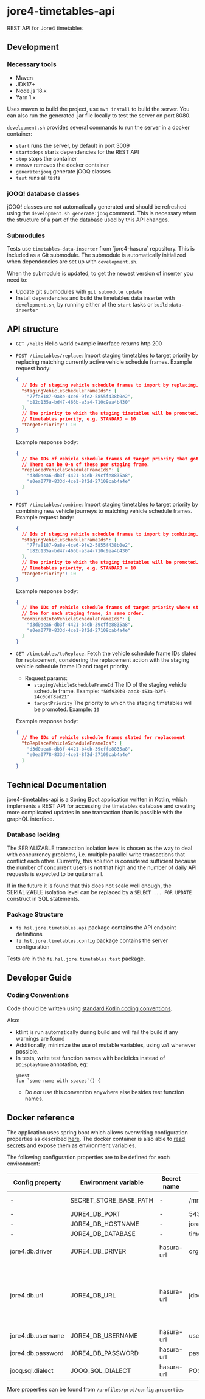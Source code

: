# jore4-timetables-api

REST API for Jore4 timetables

## Development

### Necessary tools

- Maven
- JDK17+
- Node.js 18.x
- Yarn 1.x

Uses maven to build the project, use `mvn install` to build the server. You can also run the generated .jar file locally to test the server on port 8080.

`development.sh` provides several commands to run the server in a docker container:

- `start` runs the server, by default in port 3009
- `start:deps` starts dependencies for the REST API
- `stop` stops the container
- `remove` removes the docker container
- `generate:jooq` generate jOOQ classes
- `test` runs all tests

### jOOQ! database classes

jOOQ! classes are not automatically generated and should be refreshed using the `development.sh generate:jooq` command. This is necessary when the structure of a part of the database used by this API changes.

### Submodules

Tests use `timetables-data-inserter` from ´jore4-hasura´ repository.
This is included as a Git submodule.
The submodule is automatically initialized when dependencies are set up with `development.sh`.

When the submodule is updated, to get the newest version of inserter you need to:
- Update git submodules with `git submodule update`
- Install dependencies and build the timetables data inserter with `development.sh`,
  by running either of the `start` tasks or `build:data-inserter`

## API structure

- `GET /hello` Hello world example interface returns http 200
- `POST /timetables/replace`: Import staging timetables to target priority
  by replacing matching currently active vehicle schedule frames.
  Example request body:
  ```JSON
  {
    // Ids of staging vehicle schedule frames to import by replacing.
    "stagingVehicleScheduleFrameIds": [
      "77fa8187-9a8e-4ce6-9fe2-5855f438b0e2",
      "b82d135a-bd47-466b-a3a4-710c9ea4b430"
    ],
    // The priority to which the staging timetables will be promoted.
    // Timetables priority, e.g. STANDARD = 10
    "targetPriority": 10
  }
  ```
  Example response body:
  ```JSON
  {
    // The IDs of vehicle schedule frames of target priority that got replaced.
    // There can be 0-n of these per staging frame.
    "replacedVehicleScheduleFrameIds": [
      "d3d0aea6-db3f-4421-b4eb-39cffe8835a8",
      "e0ea0778-833d-4ce1-8f2d-27109cab4a4e"
    ]
  }
  ```
- `POST /timetables/combine`: Import staging timetables to target priority
  by combining new vehicle journeys to matching vehicle schedule frames.
  Example request body:
  ```JSON
  {
    // Ids of staging vehicle schedule frames to import by combining.
    "stagingVehicleScheduleFrameIds": [
      "77fa8187-9a8e-4ce6-9fe2-5855f438b0e2",
      "b82d135a-bd47-466b-a3a4-710c9ea4b430"
    ],
    // The priority to which the staging timetables will be promoted.
    // Timetables priority, e.g. STANDARD = 10
    "targetPriority": 10
  }
  ```
  Example response body:
  ```JSON
  {
    // The IDs of vehicle schedule frames of target priority where staging vehicle schedule frames got combined to.
    // One for each staging frame, in same order.
    "combinedIntoVehicleScheduleFrameIds": [
      "d3d0aea6-db3f-4421-b4eb-39cffe8835a8",
      "e0ea0778-833d-4ce1-8f2d-27109cab4a4e"
    ]
  }
  ```
- `GET /timetables/toReplace`: Fetch the vehicle schedule frame IDs slated for replacement,
  considering the replacement action with the staging vehicle schedule frame ID and target priority.
  - Request params:
    - `stagingVehicleScheduleFrameId` The ID of the staging vehicle schedule frame. Example: `"50f939b0-aac3-453a-b2f5-24c0cdf8ad21"`
    - `targetPriority` The priority to which the staging timetables will be promoted. Example: `10`

  Example response body:
  ```JSON
  {
    // The IDs of vehicle schedule frames slated for replacement
    "toReplaceVehicleScheduleFrameIds": [
      "d3d0aea6-db3f-4421-b4eb-39cffe8835a8",
      "e0ea0778-833d-4ce1-8f2d-27109cab4a4e"
    ]
  }
  ```
## Technical Documentation

jore4-timetables-api is a Spring Boot application written in Kotlin, which implements a REST API for accessing the timetables database and creating more complicated updates in one transaction than is possible with the graphQL interface.

### Database locking

The SERIALIZABLE transaction isolation level is chosen as the way to deal with concurrency problems, i.e. multiple parallel write transactions that conflict each other. Currently, this solution is considered sufficient because the number of concurrent users is not that high and the number of daily API requests is expected to be quite small.

If in the future it is found that this does not scale well enough, the SERIALIZABLE isolation level can be replaced by a `SELECT ... FOR UPDATE` construct in SQL statements.

### Package Structure

- `fi.hsl.jore.timetables.api` package contains the API endpoint definitions
- `fi.hsl.jore.timetables.config` package contains the server configuration

Tests are in the `fi.hsl.jore.timetables.test` package.

## Developer Guide

### Coding Conventions

Code should be written using [standard Kotlin coding conventions](https://kotlinlang.org/docs/coding-conventions.html).

Also:

- ktlint is run automatically during build and will fail the build if any warnings are found
- Additionally, minimize the use of mutable variables, using `val` whenever possible.
- In tests, write test function names with backticks instead of `@DisplayName` annotation, eg:
  ````
  @Test
  fun `some name with spaces`() {
  ````
  - Do *not* use this convention anywhere else besides test function names.

## Docker reference

The application uses spring boot which allows overwriting configuration properties as described
[here](https://docs.spring.io/spring-boot/docs/current/reference/html/features.html#features.external-config.typesafe-configuration-properties.relaxed-binding.environment-variables).
The docker container is also able to
[read secrets](https://github.com/HSLdevcom/jore4-tools#read-secretssh) and expose
them as environment variables.

The following configuration properties are to be defined for each environment:

| Config property   | Environment variable   | Secret name | Example                                       | Description                                                                                                                     |
| ----------------- | ---------------------- | ----------- | --------------------------------------------- | ------------------------------------------------------------------------------------------------------------------------------- |
| -                 | SECRET_STORE_BASE_PATH | -           | /mnt/secrets-store                            | Directory containing the docker secrets                                                                                         |
| -                 | JORE4_DB_PORT          | -           | 5432                                          | Port of database                                                                                                                |
| -                 | JORE4_DB_HOSTNAME      | -           | jore4-testdb                                  | Hostname for database                                                                                                           |
| -                 | JORE4_DB_DATABASE      | -           | timetablesdb                                  | Database name                                                                                                                   |
| jore4.db.driver   | JORE4_DB_DRIVER        | hasura-url  | org.postgresql.Driver                         | Driver for database connection. Postgresql by default                                                                           |
| jore4.db.url      | JORE4_DB_URL           | hasura-url  | jdbc:postgresql://localhost:5342/timetablesdb | JDBC connection URL for database. Constructed from JORE4_DB_PORT, JORE4_DB_HOSTNAME and JORE4_DB_DATABASE if it is not defined. |
| jore4.db.username | JORE4_DB_USERNAME      | hasura-url  | username                                      | Database username                                                                                                               |
| jore4.db.password | JORE4_DB_PASSWORD      | hasura-url  | password                                      | Database user password                                                                                                          |
| jooq.sql.dialect  | JOOQ_SQL_DIALECT       | hasura-url  | POSTGRES                                      | Dialect for jOOQ, postgresql by default                                                                                         |

More properties can be found from `/profiles/prod/config.properties`
